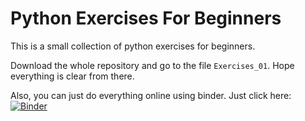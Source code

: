 # Python Exercises For Beginners
This is a small collection of python exercises for beginners.

Download the whole repository and go to the file `Exercises_01`.
Hope everything is clear from there.

Also, you can just do everything online using binder. Just click here: [![Binder](https://mybinder.org/badge_logo.svg)](https://mybinder.org/v2/gh/hrtlacek/Elak_Exercises/HEAD?labpath=Exercises_01.ipynb)